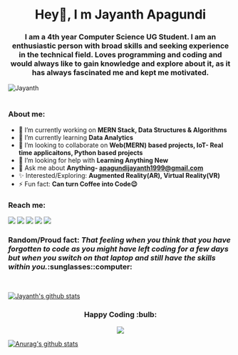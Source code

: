 <h1 align="center">Hey👋, I m Jayanth Apagundi</h1>
 
<h3 align="center">I am a 4th year Computer Science UG Student. I am an enthusiastic person with broad skills and seeking experience in the technical field. Loves programming and coding and would always like to gain knowledge and explore about it, as it has always fascinated me and kept me motivated.</h3> 

<div align="left"> <img src="https://komarev.com/ghpvc/?username=JayanthApagundi&label=Profile Views&color=blue&style=plastic" alt="Jayanth" /> </div> <br>

<h3>About me:</h3>

- 🔭 I’m currently working on **MERN Stack, Data Structures & Algorithms**
- 🌱 I’m currently learning **Data Analytics** 
- 👯 I’m looking to collaborate on **Web(MERN) based projects, IoT- Real time applicaitons, Python based projects**
- 🤔 I’m looking for help with **Learning Anything New**
- 💬 Ask me about **Anything- apagundijayanth1999@gmail.com**
- :sparkles: Interested/Exploring: **Augmented Reality(AR), Virtual Reality(VR)**
- ⚡ Fun fact: **Can turn Coffee into Code:wink:**

<h3>Reach me:</h3> 
<a href="https://www.instagram.com/jayanth_apagundi/"><img src="https://img.icons8.com/fluent/48/000000/instagram-new.png"/></a> 
<a href="https://www.linkedin.com/in/jayanthapagundi/"><img src="https://img.icons8.com/color/48/000000/linkedin.png"/></a>
<a href="mailto:apagundijayanth1999@gmail.com"><img src="https://img.icons8.com/fluent/48/000000/gmail.png"/></a>
<a href="https://twitter.com/JayanthApagundi"><img src="https://img.icons8.com/fluent/48/000000/twitter.png"/></a>
<a href="https://www.facebook.com/apagundi.jayanth/"><img src="https://img.icons8.com/fluent/48/000000/facebook-new.png"/></a> 

<br>
<h3>Random/Proud fact: <i>That feeling when you think that you have forgotten to code as you might have left coding for a few days but when you switch on that laptop and still have the skills within you.</i>:sunglasses::computer:</h3>

<br>
 
[![Jayanth's github stats](https://github-readme-stats.vercel.app/api?username=JayanthApagundi)](https://github.com/JayanthApagundi)

<h3 align="center"> <b> Happy Coding </b> :bulb: </h3> 

<div align="center">
<a href="https://www.hackerrank.com/Jayanth_Apagundi">
 <img src="https://img.icons8.com/windows/32/000000/hackerrank.png"/>
</a>
</div> 

[![Anurag's github stats](https://github-readme-stats.vercel.app/api?username=anuraghazra)](https://github.com/anuraghazra/github-readme-stats)

























